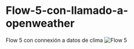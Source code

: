 # Flow-5-con-llamado-a-openweather
Flow 5 con connexión a datos de clima
![Flow 5](https://user-images.githubusercontent.com/72757419/174862140-c596a8d5-04c1-46f5-8413-a552c77c3c8e.JPG)
